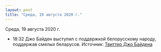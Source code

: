 ```yaml
---
layout: post
title: "Среда, 19 августа 2020 г."
---
```


Среда, 19 августа 2020 г.

- 18:32 Джо Байден выступил с поддержкой белорусскому народу, поддержав смелых беларусов. Источник: [Твиттер Джо Байдена](https://twitter.com/JoeBiden/status/1296107655723921415)
